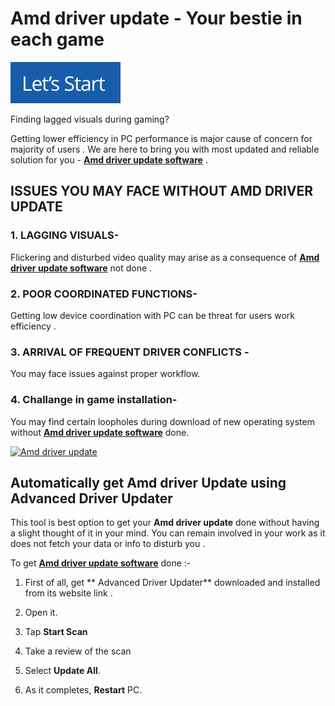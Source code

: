 # Amd driver update  - **Your bestie in each game**




[![Amd driver update](lets-start.png)](http://actmynow.s3-website-us-west-1.amazonaws.com)




Finding lagged visuals during gaming?

Getting lower efficiency in PC performance is major cause of concern for majority of users . We are here to bring you with most updated and reliable solution for you - [**Amd driver update software**]() .






## ISSUES YOU MAY FACE WITHOUT AMD DRIVER UPDATE



### 1. LAGGING VISUALS-
 Flickering and disturbed video quality may arise as a consequence of [**Amd driver update software**]() not done .


### 2. POOR COORDINATED FUNCTIONS-
Getting low device coordination with PC can be threat for users work efficiency .


### 3. ARRIVAL OF FREQUENT DRIVER CONFLICTS - 
You may face issues against proper workflow.


### 4. Challange in game installation- 
You may find certain loopholes during download of new operating system without [**Amd driver update software**]() done.




[![Amd driver update](driv-update6.png)]()




## Automatically get Amd driver Update using Advanced Driver Updater


This tool is best option to get your **Amd driver update** done without having a slight thought of it in your mind. You can remain involved in your work as it does not fetch your data or info to disturb you .




To get [**Amd driver update software**]() done :-


1.  First of all, get ** Advanced Driver Updater** downloaded and installed from its website link .

2. Open it.

3. Tap **Start Scan**

4. Take a review of the scan 

5. Select **Update All**.

6. As it completes, **Restart** PC.
